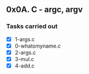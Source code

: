 ## 0x0A. C - argc, argv
### Tasks carried out
- [x] 1-args.c
- [x] 0-whatsmyname.c
- [x] 2-args.c
- [x] 3-mul.c
- [x] 4-add.c
